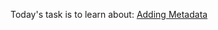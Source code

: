 Today's task is to learn about:
[Adding Metadata](https://nextjs.org/learn/dashboard-app/adding-metadata)
